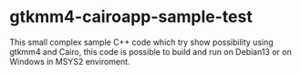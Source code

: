 # gtkmm4-cairoapp-sample-test
This small complex sample C++ code which try show possibility using gtkmm4 and Cairo, this code is possible to build and run on Debian13 or on Windows in MSYS2 enviroment.
